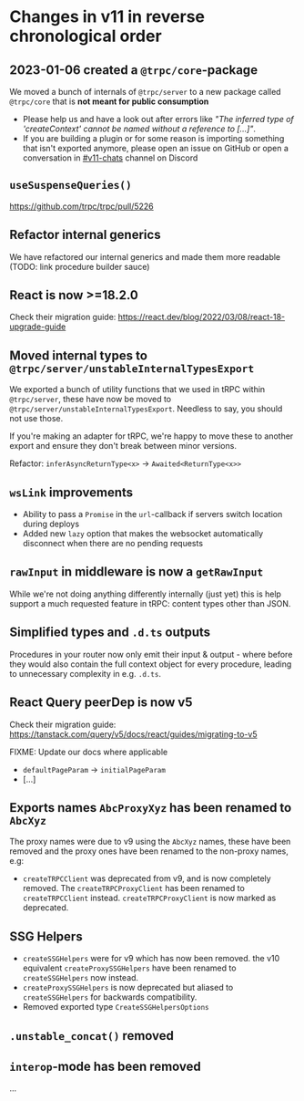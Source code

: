 # Changes in v11 in reverse chronological order

## 2023-01-06 created a `@trpc/core`-package

We moved a bunch of internals of `@trpc/server` to a new package called `@trpc/core` that is **not meant for public consumption**

- Please help us and have a look out after errors like _"The inferred type of 'createContext' cannot be named without a reference to [...]"_.
- If you are building a plugin or for some reason is importing something that isn't exported anymore, please open an issue on GitHub or open a conversation in [#v11-chats](https://discord.com/channels/867764511159091230/1057652120473575505) channel on Discord

## `useSuspenseQueries()`

https://github.com/trpc/trpc/pull/5226

## Refactor internal generics

We have refactored our internal generics and made them more readable (TODO: link procedure builder sauce)

## React is now >=18.2.0

Check their migration guide: https://react.dev/blog/2022/03/08/react-18-upgrade-guide

## Moved internal types to `@trpc/server/unstableInternalTypesExport`

We exported a bunch of utility functions that we used in tRPC within `@trpc/server`, these have now be moved to `@trpc/server/unstableInternalTypesExport`. Needless to say, you should not use those.

If you're making an adapter for tRPC, we're happy to move these to another export and ensure they don't break between minor versions.

Refactor: `inferAsyncReturnType<x>` -> `Awaited<ReturnType<x>>`

## `wsLink` improvements

- Ability to pass a `Promise` in the `url`-callback if servers switch location during deploys
- Added new `lazy` option that makes the websocket automatically disconnect when there are no pending requests

## `rawInput` in middleware is now a `getRawInput`

While we're not doing anything differently internally (just yet) this is help support a much requested feature in tRPC: content types other than JSON.

## Simplified types and `.d.ts` outputs

Procedures in your router now only emit their input & output - where before they would also contain the full context object for every procedure, leading to unnecessary complexity in e.g. `.d.ts`.

## React Query peerDep is now v5

Check their migration guide: https://tanstack.com/query/v5/docs/react/guides/migrating-to-v5

FIXME: Update our docs where applicable

- `defaultPageParam` -> `initialPageParam`
- [...]

## Exports names `AbcProxyXyz` has been renamed to `AbcXyz`

The proxy names were due to v9 using the `AbcXyz` names, these have been removed and the proxy ones have been renamed to the non-proxy names, e.g:

- `createTRPCClient` was deprecated from v9, and is now completely removed. The `createTRPCProxyClient` has been renamed to `createTRPCClient` instead. `createTRPCProxyClient` is now marked as deprecated.

## SSG Helpers

- `createSSGHelpers` were for v9 which has now been removed. the v10 equivalent `createProxySSGHelpers` have been renamed to `createSSGHelpers` now instead.
- `createProxySSGHelpers` is now deprecated but aliased to `createSSGHelpers` for backwards compatibility.
- Removed exported type `CreateSSGHelpersOptions`

## `.unstable_concat()` removed

## `interop`-mode has been removed

...
